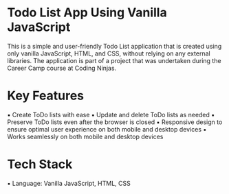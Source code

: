 # Todo List App Using Vanilla JavaScript

This is a simple and user-friendly Todo List application that is created using only vanilla JavaScript, HTML, and CSS, without relying on any external libraries. The application is part of a project that was undertaken during the Career Camp course at Coding Ninjas.

# Key Features

 ▪ Create ToDo lists with ease
 ▪ Update and delete ToDo lists as needed
 ▪ Preserve ToDo lists even after the browser is closed
 ▪ Responsive design to ensure optimal user experience on both mobile and desktop devices
 ▪ Works seamlessly on both mobile and desktop devices
 
 # Tech Stack
 
   ▪ Language: Vanilla JavaScript, HTML, CSS
